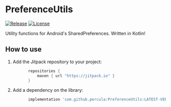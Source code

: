 PreferenceUtils
=====================
[![Release][jitpack-svg]][jitpack-link]
[![License][license-svg]][license-link]

Utility functions for Android's SharedPreferences. Written in Kotlin!

## How to use

1) Add the Jitpack repository to your project:
```groovy
          repositories {
              maven { url "https://jitpack.io" }
          }
```
2) Add a dependency on the library:
```groovy
          implementation 'com.github.percula:PreferenceUtils:LATEST-VERSION'
```

[jitpack-svg]: https://jitpack.io/v/percula/preferenceutils.svg
[jitpack-link]: https://jitpack.io/#percula/preferenceutils
[license-svg]: https://img.shields.io/:license-mit-blue.svg?style=flat
[license-link]: https://github.com/percula/PreferenceUtils/blob/master/LICENSE
